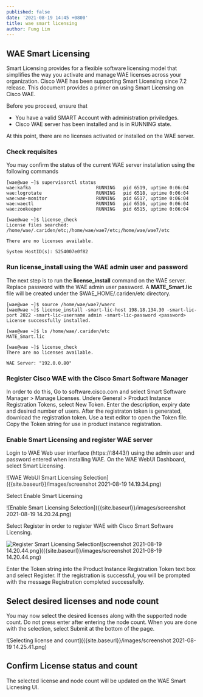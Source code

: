 ```yaml
---
published: false
date: '2021-08-19 14:45 +0800'
title: wae smart licensing
author: Fung Lim
---
```

## WAE Smart Licensing

Smart Licensing provides for a flexible software licensing model that simplifies the way you activate and manage WAE licenses across your organization. Cisco WAE has been supporting Smart Licensing since 7.2 release. This document provides a primer on using Smart Licensing on Cisco WAE.

Before you proceed, ensure that
* You have a valid SMART Account with administration priviledges.
* Cisco WAE server has been installed and is in RUNNING state.

At this point, there are no licenses activated or installed on the WAE server.


### Check requisites

You may confirm the status of the current WAE server installation using the following commands
```
[wae@wae ~]$ supervisorctl status
wae:kafka                        RUNNING   pid 6519, uptime 0:06:04
wae:logrotate                    RUNNING   pid 6518, uptime 0:06:04
wae:wae-monitor                  RUNNING   pid 6517, uptime 0:06:04
wae:waectl                       RUNNING   pid 6516, uptime 0:06:04
wae:zookeeper                    RUNNING   pid 6515, uptime 0:06:04
```
```
[wae@wae ~]$ license_check
License files searched:
/home/wae/.cariden/etc;/home/wae/wae7/etc;/home/wae/wae7/etc

There are no licenses available.

System HostID(s): 5254007e0f82
```

### Run license_install using the WAE admin user and password

The next step is to run the **license_install** command on the WAE server. Replace password with the WAE admin user password. A **MATE_Smart.lic** file will be created under the $WAE_HOME/.cariden/etc directory.

```
[wae@wae ~]$ source /home/wae/wae7/waerc
[wae@wae ~]$ license_install -smart-lic-host 198.18.134.30 -smart-lic-port 2022 -smart-lic-username admin -smart-lic-password <password>
License successfully installed.

[wae@wae ~]$ ls /home/wae/.cariden/etc
MATE_Smart.lic

[wae@wae ~]$ license_check
There are no licenses available.

WAE Server: "192.0.0.80"
```

### Register Cisco WAE with the Cisco Smart Software Manager

In order to do this, Go to software.cisco.com and select Smart Software Manager > Manage Licenses.
Undere General > Product Instance Registration Tokens, select New Token. Enter the description, expiry date and desired number of users. After the registraton token is generated, download the registration token. Use a text editor to open the Token file. Copy the Token string for use in product instance registration.


### Enable Smart Licensing and register WAE server

Login to WAE Web user interface (https://<wae-ip-address>:8443/) using the admin user and password entered when installing WAE. On the WAE WebUI Dashboard, select Smart Licensing.
  
![WAE WebUI Smart Licensing Selection]({{site.baseurl}}/images/screenshot 2021-08-19 14.19.34.png)
  
Select Enable Smart Licensing
  
![Enable Smart Licensing Selection]({{site.baseurl}}/images/screenshot 2021-08-19 14.20.24.png)

  
Select Register in order to register WAE with Cisco Smart Software Licensing.
  
  
![Register Smart Licensing Selection]({{site.baseurl}}/images/screenshot%202021-08-19%2014.20.44.png)![screenshot 2021-08-19 14.20.44.png]({{site.baseurl}}/images/screenshot 2021-08-19 14.20.44.png)
  
  
Enter the Token string into the Product Instance Registration Token text box and select Register. If the registration is successful, you will be prompted with the message Registration completed successfully.

## Select desired licenses and node count
  
You may now select the desired licenses along with the supported node count. Do not press enter after entering the node count. When you are done with the selection, select Submit at the bottom of the page.
  
![Selecting license and count]({{site.baseurl}}/images/screenshot 2021-08-19 14.25.41.png)


## Confirm License status and count
  
The selected license and node count will be updated on the WAE Smart Licnesing UI. 
  





